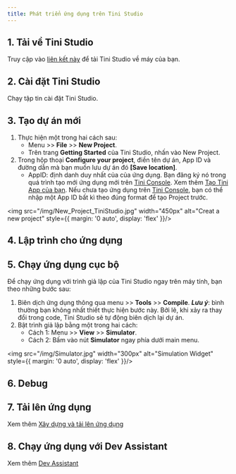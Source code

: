 ```yaml
---
title: Phát triển ứng dụng trên Tini Studio
---
```


## 1. Tải về Tini Studio
 
Truy cập vào [liên kết này](https://developers.tiki.vn/downloads) để tải Tini Studio về máy của bạn.

## 2. Cài đặt Tini Studio

Chạy tập tin cài đặt Tini Studio.

## 3. Tạo dự án mới

1. Thực hiện một trong hai cách sau:
   - Menu >> **File** >> **New Project**.
   - Trên trang **Getting Started** của Tini Studio, nhấn vào New Project.
2. Trong hộp thoại **Configure your project**, điền tên dự án, App ID và đường dẫn mà bạn muốn lưu dự án đó **[Save location]**.
   - AppID: định danh duy nhất của của ứng dụng. Bạn đăng ký nó trong quá trình tạo mới ứng dụng mới trên [Tini Console](https://developer.tiki.vn/apps). Xem thêm [Tạo Tini App của bạn](/docs/developer/introduce/create). Nếu chưa tạo ứng dụng trên [Tini Console](https://developer.tiki.vn/apps), bạn có thể nhập một App ID bất kì theo đúng format để tạo Project trước.

<img src="/img/New_Project_TiniStudio.jpg" width="450px" alt="Creat a new project" style={{ margin: '0 auto', display: 'flex' }}/>

## 4. Lập trình cho ứng dụng

## 5. Chạy ứng dụng cục bộ

Để chạy ứng dụng với trình giả lập của Tini Studio ngay trên máy tính, bạn theo những bước sau:
1. Biên dịch ứng dụng thông qua menu >> **Tools** >> **Compile**.
   ***Lưu ý***: bình thường bạn không nhất thiết thực hiện bước này. Bởi lẽ, khi xảy ra thay đổi trong code, Tini Studio sẽ tự động biên dịch lại dự án.
2. Bật trình giả lập bằng một trong hai cách:
   - Cách 1: Menu >> **View** >> **Simulator**.
   - Cách 2: Bấm vào nút **Simulator** ngay phía dưới main menu.

<img src="/img/Simulator.jpg" width="300px" alt="Simulation Widget" style={{ margin: '0 auto', display: 'flex' }}/>

## 6. Debug

## 7. Tải lên ứng dụng

Xem thêm [Xây dựng và tải lên ứng dụng](/docs/developer/introduce/upload)

## 8. Chạy ứng dụng với Dev Assistant

Xem thêm [Dev Assistant](/docs/developer/introduce/dev-assistant) 